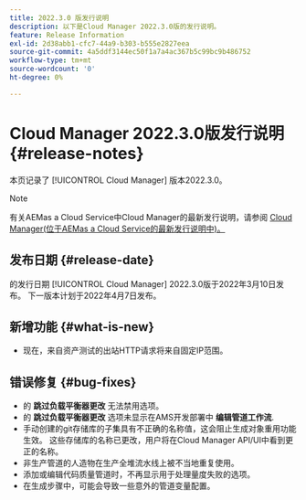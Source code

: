 ```yaml
---
title: 2022.3.0 版发行说明
description: 以下是Cloud Manager 2022.3.0版的发行说明。
feature: Release Information
exl-id: 2d38abb1-cfc7-44a9-b303-b555e2827eea
source-git-commit: 4a5ddf3144ec50f1a7a4ac367b5c99bc9b486752
workflow-type: tm+mt
source-wordcount: '0'
ht-degree: 0%

---
```



# Cloud Manager 2022.3.0版发行说明 {#release-notes}

本页记录了 [!UICONTROL Cloud Manager] 版本2022.3.0。

>[!NOTE]
>
>有关AEMas a Cloud Service中Cloud Manager的最新发行说明，请参阅 [Cloud Manager(位于AEMas a Cloud Service的最新发行说明中)。](https://experienceleague.adobe.com/docs/experience-manager-cloud-service/content/implementing/using-cloud-manager/release-notes-cloud-manager/release-notes-cm-current.html)

## 发布日期 {#release-date}

的发行日期 [!UICONTROL Cloud Manager] 2022.3.0版于2022年3月10日发布。 下一版本计划于2022年4月7日发布。

## 新增功能 {#what-is-new}

* 现在，来自资产测试的出站HTTP请求将来自固定IP范围。


## 错误修复 {#bug-fixes}

* 的 **跳过负载平衡器更改** 无法禁用选项。
* 的 **跳过负载平衡器更改** 选项未显示在AMS开发部署中 **编辑管道工作流**.
* 手动创建的git存储库的子集具有不正确的名称值，这会阻止生成对象重用功能生效。 这些存储库的名称已更改，用户将在Cloud Manager API/UI中看到更正的名称。
* 非生产管道的人造物在生产全堆流水线上被不当地重复使用。
* 添加或编辑代码质量管道时，不再显示用于处理量度失败的选项。
* 在生成步骤中，可能会导致一些意外的管道变量配置。
